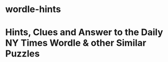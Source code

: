 # wordle-hints
<h1>Hints, Clues and Answer to the Daily NY Times Wordle & other Similar Puzzles</h1>
